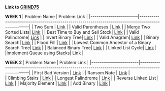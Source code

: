 **Link to [GRIND75](https://www.techinterviewhandbook.org/grind75)**

**WEEK 1**
| Problem Name           | Problem Link                                                                                       |
|------------------------|----------------------------------------------------------------------------------------------------|
| Two Sum                | [Link](https://leetcode.com/problems/two-sum/)                                                     |
| Valid Parentheses      | [Link](https://leetcode.com/problems/valid-parentheses/)                                           |
| Merge Two Sorted Lists| [Link](https://leetcode.com/problems/merge-two-sorted-lists/description/)                           |
| Best Time to Buy and Sell Stock| [Link](https://leetcode.com/problems/best-time-to-buy-and-sell-stock/description/)         |
| Valid Palindrome| [Link](https://leetcode.com/problems/valid-palindrome/)         |
| Invert Binary Tree| [Link](https://leetcode.com/problems/invert-binary-tree/)         |
| Valid Anagram| [Link](https://leetcode.com/problems/valid-anagram/)         |
| Binary Search| [Link](https://leetcode.com/problems/binary-search/)         |
| Flood Fill | [Link](https://leetcode.com/problems/flood-fill/)         |
| Lowest Common Ancestor of a Binary Search Tree| [Link](https://leetcode.com/problems/lowest-common-ancestor-of-a-binary-search-tree/)         |
| Balanced Binary Tree| [Link](https://leetcode.com/problems/balanced-binary-tree/)         |
| Linked List Cycle| [Link](https://leetcode.com/problems/linked-list-cycle/)         |
|Implement Queue using Stacks| [Link](https://leetcode.com/problems/implement-queue-using-stacks/)         |

**WEEK 2**
| Problem Name           | Problem Link                                                                                       |
|------------------------|----------------------------------------------------------------------------------------------------|
| First Bad Version                | [Link](https://leetcode.com/problems/first-bad-version/description/)                     |
| Ransom Note                  | [Link](https://leetcode.com/problems/ransom-note/description/)                               |   
| Climbing Stairs              | [Link](https://leetcode.com/problems/climbing-stairs/)                                       |
|  Longest Palindrome          | [Link](https://leetcode.com/problems/longest-palindrome/description/)                        |
| Reverse Linked List          | [Link](https://leetcode.com/problems/reverse-linked-list/description/)                       |
| Majority Element             | [Link](https://leetcode.com/problems/majority-element/description/)                          |
| Add Binary                   |  [Link](https://leetcode.com/problems/add-binary/description/)                               |



